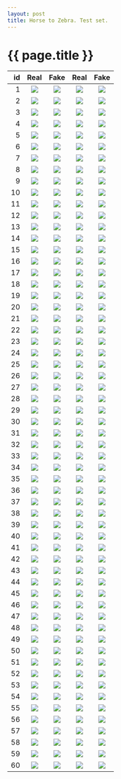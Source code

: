 ```yaml
---
layout: post
title: Horse to Zebra. Test set. 
---
```

{{ page.title }}
================

| id | Real | Fake | Real | Fake |
|---:|:---------:|:----------:|:----------:|:----------:|
| 1 | ![]({{site.baseurl}}/images/horse-to-zebra-supplemental/test/real_A/horse2zebra_76_50_real_A.jpg) | ![]({{site.baseurl}}/images/horse-to-zebra-supplemental/test/fake_B/horse2zebra_76_50_fake_B.jpg) |![]({{site.baseurl}}/images/horse-to-zebra-supplemental/test/real_B/horse2zebra_76_50_real_B.jpg) |![]({{site.baseurl}}/images/horse-to-zebra-supplemental/test/fake_A/horse2zebra_76_50_fake_A.jpg) | 
| 2 | ![]({{site.baseurl}}/images/horse-to-zebra-supplemental/test/real_A/horse2zebra_99_50_real_A.jpg) | ![]({{site.baseurl}}/images/horse-to-zebra-supplemental/test/fake_B/horse2zebra_99_50_fake_B.jpg) |![]({{site.baseurl}}/images/horse-to-zebra-supplemental/test/real_B/horse2zebra_99_50_real_B.jpg) |![]({{site.baseurl}}/images/horse-to-zebra-supplemental/test/fake_A/horse2zebra_99_50_fake_A.jpg) | 
| 3 | ![]({{site.baseurl}}/images/horse-to-zebra-supplemental/test/real_A/horse2zebra_51_50_real_A.jpg) | ![]({{site.baseurl}}/images/horse-to-zebra-supplemental/test/fake_B/horse2zebra_51_50_fake_B.jpg) |![]({{site.baseurl}}/images/horse-to-zebra-supplemental/test/real_B/horse2zebra_51_50_real_B.jpg) |![]({{site.baseurl}}/images/horse-to-zebra-supplemental/test/fake_A/horse2zebra_51_50_fake_A.jpg) | 
| 4 | ![]({{site.baseurl}}/images/horse-to-zebra-supplemental/test/real_A/horse2zebra_101_50_real_A.jpg) | ![]({{site.baseurl}}/images/horse-to-zebra-supplemental/test/fake_B/horse2zebra_101_50_fake_B.jpg) |![]({{site.baseurl}}/images/horse-to-zebra-supplemental/test/real_B/horse2zebra_101_50_real_B.jpg) |![]({{site.baseurl}}/images/horse-to-zebra-supplemental/test/fake_A/horse2zebra_101_50_fake_A.jpg) | 
| 5 | ![]({{site.baseurl}}/images/horse-to-zebra-supplemental/test/real_A/horse2zebra_54_50_real_A.jpg) | ![]({{site.baseurl}}/images/horse-to-zebra-supplemental/test/fake_B/horse2zebra_54_50_fake_B.jpg) |![]({{site.baseurl}}/images/horse-to-zebra-supplemental/test/real_B/horse2zebra_54_50_real_B.jpg) |![]({{site.baseurl}}/images/horse-to-zebra-supplemental/test/fake_A/horse2zebra_54_50_fake_A.jpg) | 
| 6 | ![]({{site.baseurl}}/images/horse-to-zebra-supplemental/test/real_A/horse2zebra_106_50_real_A.jpg) | ![]({{site.baseurl}}/images/horse-to-zebra-supplemental/test/fake_B/horse2zebra_106_50_fake_B.jpg) |![]({{site.baseurl}}/images/horse-to-zebra-supplemental/test/real_B/horse2zebra_106_50_real_B.jpg) |![]({{site.baseurl}}/images/horse-to-zebra-supplemental/test/fake_A/horse2zebra_106_50_fake_A.jpg) | 
| 7 | ![]({{site.baseurl}}/images/horse-to-zebra-supplemental/test/real_A/horse2zebra_90_50_real_A.jpg) | ![]({{site.baseurl}}/images/horse-to-zebra-supplemental/test/fake_B/horse2zebra_90_50_fake_B.jpg) |![]({{site.baseurl}}/images/horse-to-zebra-supplemental/test/real_B/horse2zebra_90_50_real_B.jpg) |![]({{site.baseurl}}/images/horse-to-zebra-supplemental/test/fake_A/horse2zebra_90_50_fake_A.jpg) | 
| 8 | ![]({{site.baseurl}}/images/horse-to-zebra-supplemental/test/real_A/horse2zebra_25_50_real_A.jpg) | ![]({{site.baseurl}}/images/horse-to-zebra-supplemental/test/fake_B/horse2zebra_25_50_fake_B.jpg) |![]({{site.baseurl}}/images/horse-to-zebra-supplemental/test/real_B/horse2zebra_25_50_real_B.jpg) |![]({{site.baseurl}}/images/horse-to-zebra-supplemental/test/fake_A/horse2zebra_25_50_fake_A.jpg) | 
| 9 | ![]({{site.baseurl}}/images/horse-to-zebra-supplemental/test/real_A/horse2zebra_55_50_real_A.jpg) | ![]({{site.baseurl}}/images/horse-to-zebra-supplemental/test/fake_B/horse2zebra_55_50_fake_B.jpg) |![]({{site.baseurl}}/images/horse-to-zebra-supplemental/test/real_B/horse2zebra_55_50_real_B.jpg) |![]({{site.baseurl}}/images/horse-to-zebra-supplemental/test/fake_A/horse2zebra_55_50_fake_A.jpg) | 
| 10 | ![]({{site.baseurl}}/images/horse-to-zebra-supplemental/test/real_A/horse2zebra_11_50_real_A.jpg) | ![]({{site.baseurl}}/images/horse-to-zebra-supplemental/test/fake_B/horse2zebra_11_50_fake_B.jpg) |![]({{site.baseurl}}/images/horse-to-zebra-supplemental/test/real_B/horse2zebra_11_50_real_B.jpg) |![]({{site.baseurl}}/images/horse-to-zebra-supplemental/test/fake_A/horse2zebra_11_50_fake_A.jpg) | 
| 11 | ![]({{site.baseurl}}/images/horse-to-zebra-supplemental/test/real_A/horse2zebra_7_50_real_A.jpg) | ![]({{site.baseurl}}/images/horse-to-zebra-supplemental/test/fake_B/horse2zebra_7_50_fake_B.jpg) |![]({{site.baseurl}}/images/horse-to-zebra-supplemental/test/real_B/horse2zebra_7_50_real_B.jpg) |![]({{site.baseurl}}/images/horse-to-zebra-supplemental/test/fake_A/horse2zebra_7_50_fake_A.jpg) | 
| 12 | ![]({{site.baseurl}}/images/horse-to-zebra-supplemental/test/real_A/horse2zebra_27_50_real_A.jpg) | ![]({{site.baseurl}}/images/horse-to-zebra-supplemental/test/fake_B/horse2zebra_27_50_fake_B.jpg) |![]({{site.baseurl}}/images/horse-to-zebra-supplemental/test/real_B/horse2zebra_27_50_real_B.jpg) |![]({{site.baseurl}}/images/horse-to-zebra-supplemental/test/fake_A/horse2zebra_27_50_fake_A.jpg) | 
| 13 | ![]({{site.baseurl}}/images/horse-to-zebra-supplemental/test/real_A/horse2zebra_12_50_real_A.jpg) | ![]({{site.baseurl}}/images/horse-to-zebra-supplemental/test/fake_B/horse2zebra_12_50_fake_B.jpg) |![]({{site.baseurl}}/images/horse-to-zebra-supplemental/test/real_B/horse2zebra_12_50_real_B.jpg) |![]({{site.baseurl}}/images/horse-to-zebra-supplemental/test/fake_A/horse2zebra_12_50_fake_A.jpg) | 
| 14 | ![]({{site.baseurl}}/images/horse-to-zebra-supplemental/test/real_A/horse2zebra_67_50_real_A.jpg) | ![]({{site.baseurl}}/images/horse-to-zebra-supplemental/test/fake_B/horse2zebra_67_50_fake_B.jpg) |![]({{site.baseurl}}/images/horse-to-zebra-supplemental/test/real_B/horse2zebra_67_50_real_B.jpg) |![]({{site.baseurl}}/images/horse-to-zebra-supplemental/test/fake_A/horse2zebra_67_50_fake_A.jpg) | 
| 15 | ![]({{site.baseurl}}/images/horse-to-zebra-supplemental/test/real_A/horse2zebra_77_50_real_A.jpg) | ![]({{site.baseurl}}/images/horse-to-zebra-supplemental/test/fake_B/horse2zebra_77_50_fake_B.jpg) |![]({{site.baseurl}}/images/horse-to-zebra-supplemental/test/real_B/horse2zebra_77_50_real_B.jpg) |![]({{site.baseurl}}/images/horse-to-zebra-supplemental/test/fake_A/horse2zebra_77_50_fake_A.jpg) | 
| 16 | ![]({{site.baseurl}}/images/horse-to-zebra-supplemental/test/real_A/horse2zebra_102_50_real_A.jpg) | ![]({{site.baseurl}}/images/horse-to-zebra-supplemental/test/fake_B/horse2zebra_102_50_fake_B.jpg) |![]({{site.baseurl}}/images/horse-to-zebra-supplemental/test/real_B/horse2zebra_102_50_real_B.jpg) |![]({{site.baseurl}}/images/horse-to-zebra-supplemental/test/fake_A/horse2zebra_102_50_fake_A.jpg) | 
| 17 | ![]({{site.baseurl}}/images/horse-to-zebra-supplemental/test/real_A/horse2zebra_86_50_real_A.jpg) | ![]({{site.baseurl}}/images/horse-to-zebra-supplemental/test/fake_B/horse2zebra_86_50_fake_B.jpg) |![]({{site.baseurl}}/images/horse-to-zebra-supplemental/test/real_B/horse2zebra_86_50_real_B.jpg) |![]({{site.baseurl}}/images/horse-to-zebra-supplemental/test/fake_A/horse2zebra_86_50_fake_A.jpg) | 
| 18 | ![]({{site.baseurl}}/images/horse-to-zebra-supplemental/test/real_A/horse2zebra_22_50_real_A.jpg) | ![]({{site.baseurl}}/images/horse-to-zebra-supplemental/test/fake_B/horse2zebra_22_50_fake_B.jpg) |![]({{site.baseurl}}/images/horse-to-zebra-supplemental/test/real_B/horse2zebra_22_50_real_B.jpg) |![]({{site.baseurl}}/images/horse-to-zebra-supplemental/test/fake_A/horse2zebra_22_50_fake_A.jpg) | 
| 19 | ![]({{site.baseurl}}/images/horse-to-zebra-supplemental/test/real_A/horse2zebra_58_50_real_A.jpg) | ![]({{site.baseurl}}/images/horse-to-zebra-supplemental/test/fake_B/horse2zebra_58_50_fake_B.jpg) |![]({{site.baseurl}}/images/horse-to-zebra-supplemental/test/real_B/horse2zebra_58_50_real_B.jpg) |![]({{site.baseurl}}/images/horse-to-zebra-supplemental/test/fake_A/horse2zebra_58_50_fake_A.jpg) | 
| 20 | ![]({{site.baseurl}}/images/horse-to-zebra-supplemental/test/real_A/horse2zebra_65_50_real_A.jpg) | ![]({{site.baseurl}}/images/horse-to-zebra-supplemental/test/fake_B/horse2zebra_65_50_fake_B.jpg) |![]({{site.baseurl}}/images/horse-to-zebra-supplemental/test/real_B/horse2zebra_65_50_real_B.jpg) |![]({{site.baseurl}}/images/horse-to-zebra-supplemental/test/fake_A/horse2zebra_65_50_fake_A.jpg) | 
| 21 | ![]({{site.baseurl}}/images/horse-to-zebra-supplemental/test/real_A/horse2zebra_83_50_real_A.jpg) | ![]({{site.baseurl}}/images/horse-to-zebra-supplemental/test/fake_B/horse2zebra_83_50_fake_B.jpg) |![]({{site.baseurl}}/images/horse-to-zebra-supplemental/test/real_B/horse2zebra_83_50_real_B.jpg) |![]({{site.baseurl}}/images/horse-to-zebra-supplemental/test/fake_A/horse2zebra_83_50_fake_A.jpg) | 
| 22 | ![]({{site.baseurl}}/images/horse-to-zebra-supplemental/test/real_A/horse2zebra_23_50_real_A.jpg) | ![]({{site.baseurl}}/images/horse-to-zebra-supplemental/test/fake_B/horse2zebra_23_50_fake_B.jpg) |![]({{site.baseurl}}/images/horse-to-zebra-supplemental/test/real_B/horse2zebra_23_50_real_B.jpg) |![]({{site.baseurl}}/images/horse-to-zebra-supplemental/test/fake_A/horse2zebra_23_50_fake_A.jpg) | 
| 23 | ![]({{site.baseurl}}/images/horse-to-zebra-supplemental/test/real_A/horse2zebra_2_50_real_A.jpg) | ![]({{site.baseurl}}/images/horse-to-zebra-supplemental/test/fake_B/horse2zebra_2_50_fake_B.jpg) |![]({{site.baseurl}}/images/horse-to-zebra-supplemental/test/real_B/horse2zebra_2_50_real_B.jpg) |![]({{site.baseurl}}/images/horse-to-zebra-supplemental/test/fake_A/horse2zebra_2_50_fake_A.jpg) | 
| 24 | ![]({{site.baseurl}}/images/horse-to-zebra-supplemental/test/real_A/horse2zebra_62_50_real_A.jpg) | ![]({{site.baseurl}}/images/horse-to-zebra-supplemental/test/fake_B/horse2zebra_62_50_fake_B.jpg) |![]({{site.baseurl}}/images/horse-to-zebra-supplemental/test/real_B/horse2zebra_62_50_real_B.jpg) |![]({{site.baseurl}}/images/horse-to-zebra-supplemental/test/fake_A/horse2zebra_62_50_fake_A.jpg) | 
| 25 | ![]({{site.baseurl}}/images/horse-to-zebra-supplemental/test/real_A/horse2zebra_81_50_real_A.jpg) | ![]({{site.baseurl}}/images/horse-to-zebra-supplemental/test/fake_B/horse2zebra_81_50_fake_B.jpg) |![]({{site.baseurl}}/images/horse-to-zebra-supplemental/test/real_B/horse2zebra_81_50_real_B.jpg) |![]({{site.baseurl}}/images/horse-to-zebra-supplemental/test/fake_A/horse2zebra_81_50_fake_A.jpg) | 
| 26 | ![]({{site.baseurl}}/images/horse-to-zebra-supplemental/test/real_A/horse2zebra_14_50_real_A.jpg) | ![]({{site.baseurl}}/images/horse-to-zebra-supplemental/test/fake_B/horse2zebra_14_50_fake_B.jpg) |![]({{site.baseurl}}/images/horse-to-zebra-supplemental/test/real_B/horse2zebra_14_50_real_B.jpg) |![]({{site.baseurl}}/images/horse-to-zebra-supplemental/test/fake_A/horse2zebra_14_50_fake_A.jpg) | 
| 27 | ![]({{site.baseurl}}/images/horse-to-zebra-supplemental/test/real_A/horse2zebra_97_50_real_A.jpg) | ![]({{site.baseurl}}/images/horse-to-zebra-supplemental/test/fake_B/horse2zebra_97_50_fake_B.jpg) |![]({{site.baseurl}}/images/horse-to-zebra-supplemental/test/real_B/horse2zebra_97_50_real_B.jpg) |![]({{site.baseurl}}/images/horse-to-zebra-supplemental/test/fake_A/horse2zebra_97_50_fake_A.jpg) | 
| 28 | ![]({{site.baseurl}}/images/horse-to-zebra-supplemental/test/real_A/horse2zebra_60_50_real_A.jpg) | ![]({{site.baseurl}}/images/horse-to-zebra-supplemental/test/fake_B/horse2zebra_60_50_fake_B.jpg) |![]({{site.baseurl}}/images/horse-to-zebra-supplemental/test/real_B/horse2zebra_60_50_real_B.jpg) |![]({{site.baseurl}}/images/horse-to-zebra-supplemental/test/fake_A/horse2zebra_60_50_fake_A.jpg) | 
| 29 | ![]({{site.baseurl}}/images/horse-to-zebra-supplemental/test/real_A/horse2zebra_112_50_real_A.jpg) | ![]({{site.baseurl}}/images/horse-to-zebra-supplemental/test/fake_B/horse2zebra_112_50_fake_B.jpg) |![]({{site.baseurl}}/images/horse-to-zebra-supplemental/test/real_B/horse2zebra_112_50_real_B.jpg) |![]({{site.baseurl}}/images/horse-to-zebra-supplemental/test/fake_A/horse2zebra_112_50_fake_A.jpg) | 
| 30 | ![]({{site.baseurl}}/images/horse-to-zebra-supplemental/test/real_A/horse2zebra_45_50_real_A.jpg) | ![]({{site.baseurl}}/images/horse-to-zebra-supplemental/test/fake_B/horse2zebra_45_50_fake_B.jpg) |![]({{site.baseurl}}/images/horse-to-zebra-supplemental/test/real_B/horse2zebra_45_50_real_B.jpg) |![]({{site.baseurl}}/images/horse-to-zebra-supplemental/test/fake_A/horse2zebra_45_50_fake_A.jpg) | 
| 31 | ![]({{site.baseurl}}/images/horse-to-zebra-supplemental/test/real_A/horse2zebra_89_50_real_A.jpg) | ![]({{site.baseurl}}/images/horse-to-zebra-supplemental/test/fake_B/horse2zebra_89_50_fake_B.jpg) |![]({{site.baseurl}}/images/horse-to-zebra-supplemental/test/real_B/horse2zebra_89_50_real_B.jpg) |![]({{site.baseurl}}/images/horse-to-zebra-supplemental/test/fake_A/horse2zebra_89_50_fake_A.jpg) | 
| 32 | ![]({{site.baseurl}}/images/horse-to-zebra-supplemental/test/real_A/horse2zebra_85_50_real_A.jpg) | ![]({{site.baseurl}}/images/horse-to-zebra-supplemental/test/fake_B/horse2zebra_85_50_fake_B.jpg) |![]({{site.baseurl}}/images/horse-to-zebra-supplemental/test/real_B/horse2zebra_85_50_real_B.jpg) |![]({{site.baseurl}}/images/horse-to-zebra-supplemental/test/fake_A/horse2zebra_85_50_fake_A.jpg) | 
| 33 | ![]({{site.baseurl}}/images/horse-to-zebra-supplemental/test/real_A/horse2zebra_29_50_real_A.jpg) | ![]({{site.baseurl}}/images/horse-to-zebra-supplemental/test/fake_B/horse2zebra_29_50_fake_B.jpg) |![]({{site.baseurl}}/images/horse-to-zebra-supplemental/test/real_B/horse2zebra_29_50_real_B.jpg) |![]({{site.baseurl}}/images/horse-to-zebra-supplemental/test/fake_A/horse2zebra_29_50_fake_A.jpg) | 
| 34 | ![]({{site.baseurl}}/images/horse-to-zebra-supplemental/test/real_A/horse2zebra_3_50_real_A.jpg) | ![]({{site.baseurl}}/images/horse-to-zebra-supplemental/test/fake_B/horse2zebra_3_50_fake_B.jpg) |![]({{site.baseurl}}/images/horse-to-zebra-supplemental/test/real_B/horse2zebra_3_50_real_B.jpg) |![]({{site.baseurl}}/images/horse-to-zebra-supplemental/test/fake_A/horse2zebra_3_50_fake_A.jpg) | 
| 35 | ![]({{site.baseurl}}/images/horse-to-zebra-supplemental/test/real_A/horse2zebra_104_50_real_A.jpg) | ![]({{site.baseurl}}/images/horse-to-zebra-supplemental/test/fake_B/horse2zebra_104_50_fake_B.jpg) |![]({{site.baseurl}}/images/horse-to-zebra-supplemental/test/real_B/horse2zebra_104_50_real_B.jpg) |![]({{site.baseurl}}/images/horse-to-zebra-supplemental/test/fake_A/horse2zebra_104_50_fake_A.jpg) | 
| 36 | ![]({{site.baseurl}}/images/horse-to-zebra-supplemental/test/real_A/horse2zebra_93_50_real_A.jpg) | ![]({{site.baseurl}}/images/horse-to-zebra-supplemental/test/fake_B/horse2zebra_93_50_fake_B.jpg) |![]({{site.baseurl}}/images/horse-to-zebra-supplemental/test/real_B/horse2zebra_93_50_real_B.jpg) |![]({{site.baseurl}}/images/horse-to-zebra-supplemental/test/fake_A/horse2zebra_93_50_fake_A.jpg) | 
| 37 | ![]({{site.baseurl}}/images/horse-to-zebra-supplemental/test/real_A/horse2zebra_74_50_real_A.jpg) | ![]({{site.baseurl}}/images/horse-to-zebra-supplemental/test/fake_B/horse2zebra_74_50_fake_B.jpg) |![]({{site.baseurl}}/images/horse-to-zebra-supplemental/test/real_B/horse2zebra_74_50_real_B.jpg) |![]({{site.baseurl}}/images/horse-to-zebra-supplemental/test/fake_A/horse2zebra_74_50_fake_A.jpg) | 
| 38 | ![]({{site.baseurl}}/images/horse-to-zebra-supplemental/test/real_A/horse2zebra_13_50_real_A.jpg) | ![]({{site.baseurl}}/images/horse-to-zebra-supplemental/test/fake_B/horse2zebra_13_50_fake_B.jpg) |![]({{site.baseurl}}/images/horse-to-zebra-supplemental/test/real_B/horse2zebra_13_50_real_B.jpg) |![]({{site.baseurl}}/images/horse-to-zebra-supplemental/test/fake_A/horse2zebra_13_50_fake_A.jpg) | 
| 39 | ![]({{site.baseurl}}/images/horse-to-zebra-supplemental/test/real_A/horse2zebra_20_50_real_A.jpg) | ![]({{site.baseurl}}/images/horse-to-zebra-supplemental/test/fake_B/horse2zebra_20_50_fake_B.jpg) |![]({{site.baseurl}}/images/horse-to-zebra-supplemental/test/real_B/horse2zebra_20_50_real_B.jpg) |![]({{site.baseurl}}/images/horse-to-zebra-supplemental/test/fake_A/horse2zebra_20_50_fake_A.jpg) | 
| 40 | ![]({{site.baseurl}}/images/horse-to-zebra-supplemental/test/real_A/horse2zebra_117_50_real_A.jpg) | ![]({{site.baseurl}}/images/horse-to-zebra-supplemental/test/fake_B/horse2zebra_117_50_fake_B.jpg) |![]({{site.baseurl}}/images/horse-to-zebra-supplemental/test/real_B/horse2zebra_117_50_real_B.jpg) |![]({{site.baseurl}}/images/horse-to-zebra-supplemental/test/fake_A/horse2zebra_117_50_fake_A.jpg) | 
| 41 | ![]({{site.baseurl}}/images/horse-to-zebra-supplemental/test/real_A/horse2zebra_56_50_real_A.jpg) | ![]({{site.baseurl}}/images/horse-to-zebra-supplemental/test/fake_B/horse2zebra_56_50_fake_B.jpg) |![]({{site.baseurl}}/images/horse-to-zebra-supplemental/test/real_B/horse2zebra_56_50_real_B.jpg) |![]({{site.baseurl}}/images/horse-to-zebra-supplemental/test/fake_A/horse2zebra_56_50_fake_A.jpg) | 
| 42 | ![]({{site.baseurl}}/images/horse-to-zebra-supplemental/test/real_A/horse2zebra_103_50_real_A.jpg) | ![]({{site.baseurl}}/images/horse-to-zebra-supplemental/test/fake_B/horse2zebra_103_50_fake_B.jpg) |![]({{site.baseurl}}/images/horse-to-zebra-supplemental/test/real_B/horse2zebra_103_50_real_B.jpg) |![]({{site.baseurl}}/images/horse-to-zebra-supplemental/test/fake_A/horse2zebra_103_50_fake_A.jpg) | 
| 43 | ![]({{site.baseurl}}/images/horse-to-zebra-supplemental/test/real_A/horse2zebra_8_50_real_A.jpg) | ![]({{site.baseurl}}/images/horse-to-zebra-supplemental/test/fake_B/horse2zebra_8_50_fake_B.jpg) |![]({{site.baseurl}}/images/horse-to-zebra-supplemental/test/real_B/horse2zebra_8_50_real_B.jpg) |![]({{site.baseurl}}/images/horse-to-zebra-supplemental/test/fake_A/horse2zebra_8_50_fake_A.jpg) | 
| 44 | ![]({{site.baseurl}}/images/horse-to-zebra-supplemental/test/real_A/horse2zebra_38_50_real_A.jpg) | ![]({{site.baseurl}}/images/horse-to-zebra-supplemental/test/fake_B/horse2zebra_38_50_fake_B.jpg) |![]({{site.baseurl}}/images/horse-to-zebra-supplemental/test/real_B/horse2zebra_38_50_real_B.jpg) |![]({{site.baseurl}}/images/horse-to-zebra-supplemental/test/fake_A/horse2zebra_38_50_fake_A.jpg) | 
| 45 | ![]({{site.baseurl}}/images/horse-to-zebra-supplemental/test/real_A/horse2zebra_118_50_real_A.jpg) | ![]({{site.baseurl}}/images/horse-to-zebra-supplemental/test/fake_B/horse2zebra_118_50_fake_B.jpg) |![]({{site.baseurl}}/images/horse-to-zebra-supplemental/test/real_B/horse2zebra_118_50_real_B.jpg) |![]({{site.baseurl}}/images/horse-to-zebra-supplemental/test/fake_A/horse2zebra_118_50_fake_A.jpg) | 
| 46 | ![]({{site.baseurl}}/images/horse-to-zebra-supplemental/test/real_A/horse2zebra_34_50_real_A.jpg) | ![]({{site.baseurl}}/images/horse-to-zebra-supplemental/test/fake_B/horse2zebra_34_50_fake_B.jpg) |![]({{site.baseurl}}/images/horse-to-zebra-supplemental/test/real_B/horse2zebra_34_50_real_B.jpg) |![]({{site.baseurl}}/images/horse-to-zebra-supplemental/test/fake_A/horse2zebra_34_50_fake_A.jpg) | 
| 47 | ![]({{site.baseurl}}/images/horse-to-zebra-supplemental/test/real_A/horse2zebra_70_50_real_A.jpg) | ![]({{site.baseurl}}/images/horse-to-zebra-supplemental/test/fake_B/horse2zebra_70_50_fake_B.jpg) |![]({{site.baseurl}}/images/horse-to-zebra-supplemental/test/real_B/horse2zebra_70_50_real_B.jpg) |![]({{site.baseurl}}/images/horse-to-zebra-supplemental/test/fake_A/horse2zebra_70_50_fake_A.jpg) | 
| 48 | ![]({{site.baseurl}}/images/horse-to-zebra-supplemental/test/real_A/horse2zebra_111_50_real_A.jpg) | ![]({{site.baseurl}}/images/horse-to-zebra-supplemental/test/fake_B/horse2zebra_111_50_fake_B.jpg) |![]({{site.baseurl}}/images/horse-to-zebra-supplemental/test/real_B/horse2zebra_111_50_real_B.jpg) |![]({{site.baseurl}}/images/horse-to-zebra-supplemental/test/fake_A/horse2zebra_111_50_fake_A.jpg) | 
| 49 | ![]({{site.baseurl}}/images/horse-to-zebra-supplemental/test/real_A/horse2zebra_80_50_real_A.jpg) | ![]({{site.baseurl}}/images/horse-to-zebra-supplemental/test/fake_B/horse2zebra_80_50_fake_B.jpg) |![]({{site.baseurl}}/images/horse-to-zebra-supplemental/test/real_B/horse2zebra_80_50_real_B.jpg) |![]({{site.baseurl}}/images/horse-to-zebra-supplemental/test/fake_A/horse2zebra_80_50_fake_A.jpg) | 
| 50 | ![]({{site.baseurl}}/images/horse-to-zebra-supplemental/test/real_A/horse2zebra_32_50_real_A.jpg) | ![]({{site.baseurl}}/images/horse-to-zebra-supplemental/test/fake_B/horse2zebra_32_50_fake_B.jpg) |![]({{site.baseurl}}/images/horse-to-zebra-supplemental/test/real_B/horse2zebra_32_50_real_B.jpg) |![]({{site.baseurl}}/images/horse-to-zebra-supplemental/test/fake_A/horse2zebra_32_50_fake_A.jpg) | 
| 51 | ![]({{site.baseurl}}/images/horse-to-zebra-supplemental/test/real_A/horse2zebra_42_50_real_A.jpg) | ![]({{site.baseurl}}/images/horse-to-zebra-supplemental/test/fake_B/horse2zebra_42_50_fake_B.jpg) |![]({{site.baseurl}}/images/horse-to-zebra-supplemental/test/real_B/horse2zebra_42_50_real_B.jpg) |![]({{site.baseurl}}/images/horse-to-zebra-supplemental/test/fake_A/horse2zebra_42_50_fake_A.jpg) | 
| 52 | ![]({{site.baseurl}}/images/horse-to-zebra-supplemental/test/real_A/horse2zebra_72_50_real_A.jpg) | ![]({{site.baseurl}}/images/horse-to-zebra-supplemental/test/fake_B/horse2zebra_72_50_fake_B.jpg) |![]({{site.baseurl}}/images/horse-to-zebra-supplemental/test/real_B/horse2zebra_72_50_real_B.jpg) |![]({{site.baseurl}}/images/horse-to-zebra-supplemental/test/fake_A/horse2zebra_72_50_fake_A.jpg) | 
| 53 | ![]({{site.baseurl}}/images/horse-to-zebra-supplemental/test/real_A/horse2zebra_107_50_real_A.jpg) | ![]({{site.baseurl}}/images/horse-to-zebra-supplemental/test/fake_B/horse2zebra_107_50_fake_B.jpg) |![]({{site.baseurl}}/images/horse-to-zebra-supplemental/test/real_B/horse2zebra_107_50_real_B.jpg) |![]({{site.baseurl}}/images/horse-to-zebra-supplemental/test/fake_A/horse2zebra_107_50_fake_A.jpg) | 
| 54 | ![]({{site.baseurl}}/images/horse-to-zebra-supplemental/test/real_A/horse2zebra_53_50_real_A.jpg) | ![]({{site.baseurl}}/images/horse-to-zebra-supplemental/test/fake_B/horse2zebra_53_50_fake_B.jpg) |![]({{site.baseurl}}/images/horse-to-zebra-supplemental/test/real_B/horse2zebra_53_50_real_B.jpg) |![]({{site.baseurl}}/images/horse-to-zebra-supplemental/test/fake_A/horse2zebra_53_50_fake_A.jpg) | 
| 55 | ![]({{site.baseurl}}/images/horse-to-zebra-supplemental/test/real_A/horse2zebra_40_50_real_A.jpg) | ![]({{site.baseurl}}/images/horse-to-zebra-supplemental/test/fake_B/horse2zebra_40_50_fake_B.jpg) |![]({{site.baseurl}}/images/horse-to-zebra-supplemental/test/real_B/horse2zebra_40_50_real_B.jpg) |![]({{site.baseurl}}/images/horse-to-zebra-supplemental/test/fake_A/horse2zebra_40_50_fake_A.jpg) | 
| 56 | ![]({{site.baseurl}}/images/horse-to-zebra-supplemental/test/real_A/horse2zebra_43_50_real_A.jpg) | ![]({{site.baseurl}}/images/horse-to-zebra-supplemental/test/fake_B/horse2zebra_43_50_fake_B.jpg) |![]({{site.baseurl}}/images/horse-to-zebra-supplemental/test/real_B/horse2zebra_43_50_real_B.jpg) |![]({{site.baseurl}}/images/horse-to-zebra-supplemental/test/fake_A/horse2zebra_43_50_fake_A.jpg) | 
| 57 | ![]({{site.baseurl}}/images/horse-to-zebra-supplemental/test/real_A/horse2zebra_71_50_real_A.jpg) | ![]({{site.baseurl}}/images/horse-to-zebra-supplemental/test/fake_B/horse2zebra_71_50_fake_B.jpg) |![]({{site.baseurl}}/images/horse-to-zebra-supplemental/test/real_B/horse2zebra_71_50_real_B.jpg) |![]({{site.baseurl}}/images/horse-to-zebra-supplemental/test/fake_A/horse2zebra_71_50_fake_A.jpg) | 
| 58 | ![]({{site.baseurl}}/images/horse-to-zebra-supplemental/test/real_A/horse2zebra_9_50_real_A.jpg) | ![]({{site.baseurl}}/images/horse-to-zebra-supplemental/test/fake_B/horse2zebra_9_50_fake_B.jpg) |![]({{site.baseurl}}/images/horse-to-zebra-supplemental/test/real_B/horse2zebra_9_50_real_B.jpg) |![]({{site.baseurl}}/images/horse-to-zebra-supplemental/test/fake_A/horse2zebra_9_50_fake_A.jpg) | 
| 59 | ![]({{site.baseurl}}/images/horse-to-zebra-supplemental/test/real_A/horse2zebra_36_50_real_A.jpg) | ![]({{site.baseurl}}/images/horse-to-zebra-supplemental/test/fake_B/horse2zebra_36_50_fake_B.jpg) |![]({{site.baseurl}}/images/horse-to-zebra-supplemental/test/real_B/horse2zebra_36_50_real_B.jpg) |![]({{site.baseurl}}/images/horse-to-zebra-supplemental/test/fake_A/horse2zebra_36_50_fake_A.jpg) | 
| 60 | ![]({{site.baseurl}}/images/horse-to-zebra-supplemental/test/real_A/horse2zebra_87_50_real_A.jpg) | ![]({{site.baseurl}}/images/horse-to-zebra-supplemental/test/fake_B/horse2zebra_87_50_fake_B.jpg) |![]({{site.baseurl}}/images/horse-to-zebra-supplemental/test/real_B/horse2zebra_87_50_real_B.jpg) |![]({{site.baseurl}}/images/horse-to-zebra-supplemental/test/fake_A/horse2zebra_87_50_fake_A.jpg) | 
